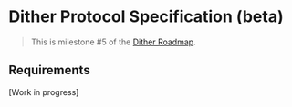 # Dither Protocol Specification (beta)

> This is milestone #5 of the [Dither Roadmap](./roadmap.md).

## Requirements

[Work in progress]
